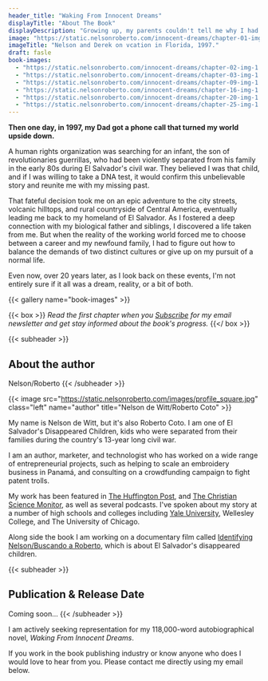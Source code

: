 ```yaml
---
header_title: "Waking From Innocent Dreams"
displayTitle: "About The Book"
displayDescription: "Growing up, my parents couldn't tell me why I had been given up for adoption. All they knew was that I spent a year in an orphanage in Honduras. At night, I would sit on the edge of my bed, stare into the black, and wonder, where are the people who look like me?"
image: "https://static.nelsonroberto.com/innocent-dreams/chapter-01-img-1.jpeg"
imageTitle: "Nelson and Derek on vcation in Florida, 1997."
draft: fasle
book-images:
  - "https://static.nelsonroberto.com/innocent-dreams/chapter-02-img-1.jpg"
  - "https://static.nelsonroberto.com/innocent-dreams/chapter-03-img-1.jpeg"
  - "https://static.nelsonroberto.com/innocent-dreams/chapter-09-img-1.jpeg"
  - "https://static.nelsonroberto.com/innocent-dreams/chapter-16-img-1.jpg"
  - "https://static.nelsonroberto.com/innocent-dreams/chapter-20-img-1.jpg"
  - "https://static.nelsonroberto.com/innocent-dreams/chapter-25-img-1.jpg"
---
```


**Then one day, in 1997, my Dad got a phone call that turned my world upside down.**

A human rights organization was searching for an infant, the son of revolutionaries guerrillas, who had been violently separated from his family in the early 80s during El Salvador's civil war. They believed I was that child, and if I was willing to take a DNA test, it would confirm this unbelievable story and reunite me with my missing past.

That fateful decision took me on an epic adventure to the city streets, volcanic hilltops, and rural countryside of Central America, eventually leading me back to my homeland of El Salvador. As I fostered a deep connection with my biological father and siblings, I discovered a life taken from me. But when the reality of the working world forced me to choose between a career and my newfound family, I had to figure out how to balance the demands of two distinct cultures or give up on my pursuit of a normal life.

Even now, over 20 years later, as I look back on these events, I'm not entirely sure if it all was a dream, reality, or a bit of both.

{{< gallery name="book-images" >}}

{{< box >}}
_Read the first chapter when you [Subscribe](#footer) for my email newsletter and get stay informed about the book's progress._
{{</ box >}}

{{< subheader >}}

## About the author

Nelson/Roberto
{{< /subheader >}}

{{< image src="https://static.nelsonroberto.com/images/profile_square.jpg" class="left" name="author" title="Nelson de Witt/Roberto Coto" >}}

My name is Nelson de Witt, but it's also Roberto Coto. I am one of El Salvador's Disappeared Children, kids who were separated from their families during the country's 13-year long civil war.

I am an author, marketer, and technologist who has worked on a wide range of entrepreneurial projects, such as helping to scale an embroidery business in Panamá, and consulting on a crowdfunding campaign to fight patent trolls.

My work has been featured in [The Huffington Post](http://www.huffingtonpost.com/2011/11/03/el-salvador-adoption-identifying-nelson_n_1073980.html), and [The Christian Science Monitor](https://www.csmonitor.com/World/Americas/Latin-America-Monitor/2013/1019/Former-missing-child-in-El-Salvador-s-civil-war-tells-his-journey-in-film), as well as several podcasts. I've spoken about my story at a number of high schools and colleges including [Yale University](https://erm.yale.edu/event/identifying-nelson-film-qa-filmmaker-nelson-de-witt), Wellesley College, and The University of Chicago.

Along side the book I am working on a documentary film called [Identifying Nelson/Buscando a Roberto](https://www.identifyingnelson.com/), which is about El Salvador's disappeared children.

{{< subheader >}}

## Publication & Release Date

Coming soon...
{{< /subheader >}}

I am actively seeking representation for my 118,000-word autobiographical novel, _Waking From Innocent Dreams_.

If you work in the book publishing industry or know anyone who does I would love to hear from you. Please contact me directly using my email below.
